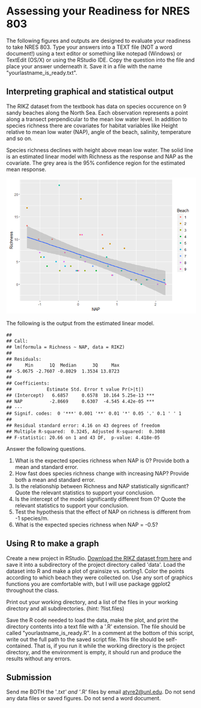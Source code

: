 Assessing your Readiness for NRES 803
================

The following figures and outputs are designed to evaluate your readiness to take NRES 803. Type your answers into a TEXT file (NOT a word document!) using a text editor or something like notepad (Windows) or TextEdit (OS/X) or using the RStudio IDE. Copy the question into the file and place your answer underneath it. Save it in a file with the name "yourlastname\_is\_ready.txt".

Interpreting graphical and statistical output
---------------------------------------------

The RIKZ dataset from the textbook has data on species occurence on 9 sandy beaches along the North Sea. Each observation represents a point along a transect perpendicular to the mean low water level. In addition to species richness there are covariates for habitat variables like Height relative to mean low water (NAP), angle of the beach, salinity, temperature and so on.

Species richness declines with height above mean low water. The solid line is an estimated linear model with Richness as the response and NAP as the covariate. The grey area is the 95% confidence region for the estimated mean response.

![](assets/plot-1.png)

The following is the output from the estimated linear model.

    ## 
    ## Call:
    ## lm(formula = Richness ~ NAP, data = RIKZ)
    ## 
    ## Residuals:
    ##     Min      1Q  Median      3Q     Max 
    ## -5.0675 -2.7607 -0.8029  1.3534 13.8723 
    ## 
    ## Coefficients:
    ##             Estimate Std. Error t value Pr(>|t|)    
    ## (Intercept)   6.6857     0.6578  10.164 5.25e-13 ***
    ## NAP          -2.8669     0.6307  -4.545 4.42e-05 ***
    ## ---
    ## Signif. codes:  0 '***' 0.001 '**' 0.01 '*' 0.05 '.' 0.1 ' ' 1
    ## 
    ## Residual standard error: 4.16 on 43 degrees of freedom
    ## Multiple R-squared:  0.3245, Adjusted R-squared:  0.3088 
    ## F-statistic: 20.66 on 1 and 43 DF,  p-value: 4.418e-05

Answer the following questions.

1.  What is the expected species richness when NAP is 0? Provide both a mean and standard error.
2.  How fast does species richness change with increasing NAP? Provide both a mean and standard error.
3.  Is the relationship between Richness and NAP statistically significant? Quote the relevant statistics to support your conclusion.
4.  Is the intercept of the model significantly different from 0? Quote the relevant statistics to support your conclusion.
5.  Test the hypothesis that the effect of NAP on richness is different from -1 species/m.
6.  What is the expected species richness when NAP = -0.5?

Using R to make a graph
-----------------------

Create a new project in RStudio. [Download the RIKZ dataset from here](https://unl.box.com/shared/static/pncos8dmjnr27ve1c9f490mon57il9ap.txt) and save it into a subdirectory of the project directory called 'data'. Load the dataset into R and make a plot of grainsize vs. sorting1. Color the points according to which beach they were collected on. Use any sort of graphics functions you are comfortable with, but I will use package ggplot2 throughout the class.

Print out your working directory, and a list of the files in your working directory and all subdirectories. (hint: ?list.files)

Save the R code needed to load the data, make the plot, and print the directory contents into a text file with a '.R' extension. The file should be called "yourlastname\_is\_ready.R". In a comment at the bottom of this script, write out the full path to the saved script file. This file should be self-contained. That is, if you run it while the working directory is the project directory, and the environment is empty, it should run and produce the results without any errors.

Submission
----------

Send me BOTH the '*.txt' and '*.R' files by email <atyre2@unl.edu>. Do not send any data files or saved figures. Do not send a word document.
